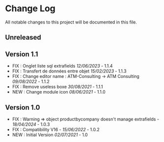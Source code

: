 # Change Log
All notable changes to this project will be documented in this file.

## Unreleased

## Version 1.1

- FIX : Onglet liste sql extrafields *12/06/2023* - 1.1.4
- FIX : Transfert de données entre objet *15/02/2023* - 1.1.3
- FIX : Change editor name : ATM-Consulting -> ATM Consulting *09/08/2022* - 1.1.2
- FIX : Remove useless boxe *30/08/2021* - 1.1.1
- NEW : Change module icon  *08/06/2021* - 1.1.0

## Version 1.0

- FIX : Warning => object productbycompany doesn't manage extrafields - *18/04/2024* - 1.0.3
- FIX : Compatibility V16 - *15/06/2022* - 1.0.2
- NEW : Initial Version *02/07/2021* - 1.0
